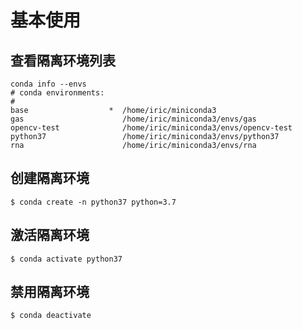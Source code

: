 # 基本使用

## 查看隔离环境列表

```shell
conda info --envs
# conda environments:
#
base                  *  /home/iric/miniconda3
gas                      /home/iric/miniconda3/envs/gas
opencv-test              /home/iric/miniconda3/envs/opencv-test
python37                 /home/iric/miniconda3/envs/python37
rna                      /home/iric/miniconda3/envs/rna
```
## 创建隔离环境

```shell
$ conda create -n python37 python=3.7
```

## 激活隔离环境

```shell
$ conda activate python37
```

## 禁用隔离环境

```shell
$ conda deactivate
```
